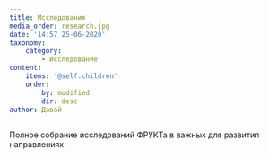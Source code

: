 ```yaml
---
title: Исследования
media_order: research.jpg
date: '14:57 25-06-2020'
taxonomy:
    category:
        - Исследование
content:
    items: '@self.children'
    order:
        by: modified
        dir: desc
author: Давай
---
```


Полное собрание исследований ФРУКТа в важных для развития направлениях.
